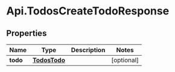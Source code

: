 # Api.TodosCreateTodoResponse

## Properties
Name | Type | Description | Notes
------------ | ------------- | ------------- | -------------
**todo** | [**TodosTodo**](TodosTodo.md) |  | [optional] 


